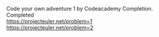 Code your own adventure 1 by Codeacademy Completion.<br>
Completed <br>
https://projecteuler.net/problem=1<br>
https://projecteuler.net/problem=2
